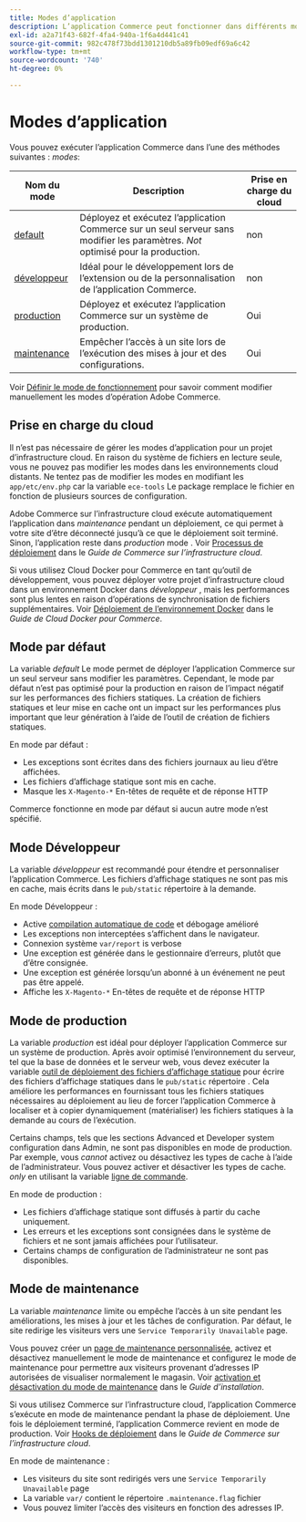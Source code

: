 ```yaml
---
title: Modes d’application
description: L’application Commerce peut fonctionner dans différents modes selon vos besoins. Affichez la liste détaillée des modes d’application disponibles.
exl-id: a2a71f43-682f-4fa4-940a-1f6a4d441c41
source-git-commit: 982c478f73bdd1301210db5a89fb09edf69a6c42
workflow-type: tm+mt
source-wordcount: '740'
ht-degree: 0%

---
```


# Modes d’application

Vous pouvez exécuter l’application Commerce dans l’une des méthodes suivantes : _modes_:

| Nom du mode | Description | Prise en charge du cloud |
| ------------------------ | ------------------- | ------------- |
| [default](#default-mode) | Déployez et exécutez l’application Commerce sur un seul serveur sans modifier les paramètres. _Not_ optimisé pour la production. | non |
| [développeur](#developer-mode) | Idéal pour le développement lors de l’extension ou de la personnalisation de l’application Commerce. | non |
| [production](#production-mode) | Déployez et exécutez l’application Commerce sur un système de production. | Oui |
| [maintenance](#maintenance-mode) | Empêcher l’accès à un site lors de l’exécution des mises à jour et des configurations. | Oui |

Voir [Définir le mode de fonctionnement](../cli/set-mode.md) pour savoir comment modifier manuellement les modes d’opération Adobe Commerce.

## Prise en charge du cloud

Il n’est pas nécessaire de gérer les modes d’application pour un projet d’infrastructure cloud. En raison du système de fichiers en lecture seule, vous ne pouvez pas modifier les modes dans les environnements cloud distants. Ne tentez pas de modifier les modes en modifiant les `app/etc/env.php` car la variable `ece-tools` Le package remplace le fichier en fonction de plusieurs sources de configuration.

Adobe Commerce sur l’infrastructure cloud exécute automatiquement l’application dans _maintenance_ pendant un déploiement, ce qui permet à votre site d’être déconnecté jusqu’à ce que le déploiement soit terminé. Sinon, l’application reste dans _production_ mode . Voir [Processus de déploiement](https://experienceleague.adobe.com/docs/commerce-cloud-service/user-guide/develop/deploy/process.html#deploy-phase) dans le _Guide de Commerce sur l’infrastructure cloud_.

Si vous utilisez Cloud Docker pour Commerce en tant qu’outil de développement, vous pouvez déployer votre projet d’infrastructure cloud dans un environnement Docker dans _développeur_ , mais les performances sont plus lentes en raison d’opérations de synchronisation de fichiers supplémentaires. Voir [Déploiement de l’environnement Docker](https://developer.adobe.com/commerce/cloud-tools/docker/deploy/#launch-mode) dans le _Guide de Cloud Docker pour Commerce_.

## Mode par défaut

La variable _default_ Le mode permet de déployer l’application Commerce sur un seul serveur sans modifier les paramètres. Cependant, le mode par défaut n’est pas optimisé pour la production en raison de l’impact négatif sur les performances des fichiers statiques. La création de fichiers statiques et leur mise en cache ont un impact sur les performances plus important que leur génération à l’aide de l’outil de création de fichiers statiques.

En mode par défaut :

- Les exceptions sont écrites dans des fichiers journaux au lieu d’être affichées.
- Les fichiers d’affichage statique sont mis en cache.
- Masque les `X-Magento-*` En-têtes de requête et de réponse HTTP

Commerce fonctionne en mode par défaut si aucun autre mode n’est spécifié.

## Mode Développeur

La variable _développeur_ est recommandé pour étendre et personnaliser l’application Commerce. Les fichiers d’affichage statiques ne sont pas mis en cache, mais écrits dans le `pub/static` répertoire à la demande.

En mode Développeur :

- Active [compilation automatique de code](../cli/code-compiler.md) et débogage amélioré
- Les exceptions non interceptées s’affichent dans le navigateur.
- Connexion système `var/report` is verbose
- Une exception est générée dans le gestionnaire d’erreurs, plutôt que d’être consignée.
- Une exception est générée lorsqu’un abonné à un événement ne peut pas être appelé.
- Affiche les `X-Magento-*` En-têtes de requête et de réponse HTTP

## Mode de production

La variable _production_ est idéal pour déployer l’application Commerce sur un système de production. Après avoir optimisé l’environnement du serveur, tel que la base de données et le serveur web, vous devez exécuter la variable [outil de déploiement des fichiers d’affichage statique](../cli/static-view-file-deployment.md) pour écrire des fichiers d’affichage statiques dans le `pub/static` répertoire . Cela améliore les performances en fournissant tous les fichiers statiques nécessaires au déploiement au lieu de forcer l’application Commerce à localiser et à copier dynamiquement (matérialiser) les fichiers statiques à la demande au cours de l’exécution.

Certains champs, tels que les sections Advanced et Developer system configuration dans Admin, ne sont pas disponibles en mode de production. Par exemple, vous _cannot_ activez ou désactivez les types de cache à l’aide de l’administrateur. Vous pouvez activer et désactiver les types de cache. _only_ en utilisant la variable [ligne de commande](../cli/manage-cache.md#config-cli-subcommands-cache-en).

En mode de production :

- Les fichiers d’affichage statique sont diffusés à partir du cache uniquement.
- Les erreurs et les exceptions sont consignées dans le système de fichiers et ne sont jamais affichées pour l’utilisateur.
- Certains champs de configuration de l’administrateur ne sont pas disponibles.

## Mode de maintenance

La variable _maintenance_ limite ou empêche l’accès à un site pendant les améliorations, les mises à jour et les tâches de configuration. Par défaut, le site redirige les visiteurs vers une `Service Temporarily Unavailable` page.

Vous pouvez créer un [page de maintenance personnalisée](../../upgrade/troubleshooting/maintenance-mode-options.md), activez et désactivez manuellement le mode de maintenance et configurez le mode de maintenance pour permettre aux visiteurs provenant d’adresses IP autorisées de visualiser normalement le magasin. Voir [activation et désactivation du mode de maintenance](../../installation/tutorials/maintenance-mode.md) dans le _Guide d’installation_.

Si vous utilisez Commerce sur l’infrastructure cloud, l’application Commerce s’exécute en mode de maintenance pendant la phase de déploiement. Une fois le déploiement terminé, l’application Commerce revient en mode de production. Voir [Hooks de déploiement](https://experienceleague.adobe.com/docs/commerce-cloud-service/user-guide/develop/deploy/best-practices.html#phase-5%3A-deployment-hooks) dans le _Guide de Commerce sur l’infrastructure cloud_.

En mode de maintenance :

- Les visiteurs du site sont redirigés vers une `Service Temporarily Unavailable` page
- La variable `var/` contient le répertoire `.maintenance.flag` fichier
- Vous pouvez limiter l’accès des visiteurs en fonction des adresses IP.
